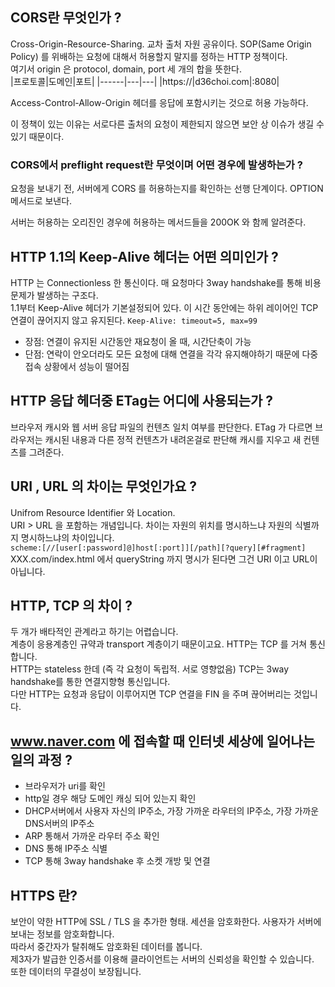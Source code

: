 ## CORS란 무엇인가 ?

Cross-Origin-Resource-Sharing. 교차 출처 자원 공유이다.
SOP(Same Origin Policy) 를 위배하는 요청에 대해서 허용할지 말지를 정하는 HTTP 정책이다.  
여기서 origin 은 protocol, domain, port 세 개의 합을 뜻한다.  
|프로토콜|도메인|포트|
|------|---|---|
|https://|d36choi.com|:8080|

Access-Control-Allow-Origin 헤더를 응답에 포함시키는 것으로 허용 가능하다.  

이 정책이 있는 이유는 서로다른 출처의 요청이 제한되지 않으면 보안 상 이슈가 생길 수 있기 때문이다.

### CORS에서 preflight request란 무엇이며 어떤 경우에 발생하는가 ?
요청을 보내기 전, 서버에게 CORS 를 허용하는지를 확인하는 선행 단계이다. OPTION 메서드로 보낸다.  

서버는 허용하는 오리진인 경우에 허용하는 메서드들을 200OK 와 함께 알려준다.


## HTTP 1.1의 Keep-Alive 헤더는 어떤 의미인가 ?

HTTP 는 Connectionless 한 통신이다. 매 요청마다 3way handshake를 통해 비용문제가 발생하는 구조다.  
1.1부터 Keep-Alive 헤더가 기본설정되어 있다. 이 시간 동안에는 하위 레이어인 TCP 연결이 끊어지지 않고 유지된다.
`Keep-Alive: timeout=5, max=99`

- 장점: 연결이 유지된 시간동안 재요청이 올 때, 시간단축이 가능
- 단점: 연락이 안오더라도 모든 요청에 대해 연결을 각각 유지해야하기 때문에 다중 접속 상황에서 성능이 떨어짐


## HTTP 응답 헤더중 ETag는 어디에 사용되는가 ?
브라우저 캐시와 웹 서버 응답 파일의 컨텐츠 일치 여부를 판단한다.
ETag 가 다르면 브라우저는 캐시된 내용과 다른 정적 컨텐츠가 내려온걸로 판단해 캐시를 지우고 새 컨텐츠를 그려준다.  

## URI , URL 의 차이는 무엇인가요 ?
Unifrom Resource Identifier 와 Location.  
URI > URL 을 포함하는 개념입니다. 차이는 자원의 위치를 명시하느냐 자원의 식별까지 명시하느냐의 차이입니다.  
`scheme:[//[user[:password]@]host[:port]][/path][?query][#fragment]`  
XXX.com/index.html 에서 queryString 까지 명시가 된다면 그건 URI 이고 URL이 아닙니다.  


## HTTP, TCP 의 차이 ?
두 개가 배타적인 관계라고 하기는 어렵습니다.  
계층이 응용계층인 규약과 transport 계층이기 때문이고요. HTTP는 TCP 를 거쳐 통신합니다.  
HTTP는 stateless 한데 (즉 각 요청이 독립적. 서로 영향없음) TCP는 3way handshake를 통한 연결지향형 통신입니다.  
다만 HTTP는 요청과 응답이 이루어지면 TCP 연결을 FIN 을 주며 끊어버리는 것입니다.  

## www.naver.com 에 접속할 때 인터넷 세상에 일어나는 일의 과정 ?
- 브라우저가 uri를 확인
- http일 경우 해당 도메인 캐싱 되어 있는지 확인
- DHCP서버에서 사용자 자신의 IP주소, 가장 가까운 라우터의 IP주소, 가장 가까운 DNS서버의 IP주소
- ARP 통해서 가까운 라우터 주소 확인
- DNS 통해 IP주소 식별
- TCP 통해 3way handshake 후 소켓 개방 및 연결


## HTTPS 란?
보안이 약한 HTTP에 SSL / TLS 을 추가한 형태. 세션을 암호화한다. 사용자가 서버에 보내는 정보를 암호화합니다.  
따라서 중간자가 탈취해도 암호화된 데이터를 봅니다.  
제3자가 발급한 인증서를 이용해 클라이언트는 서버의 신뢰성을 확인할 수 있습니다.  
또한 데이터의 무결성이 보장됩니다.  

